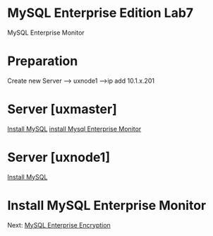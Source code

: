 # MySQL Enterprise Edition Lab7
MySQL Enterprise Monitor

# Preparation
Create new Server --> uxnode1
                    -->ip add 10.1.x.201

# Server [uxmaster]
[Install MySQL](../lab1)
[install Mysql Enterprise Monitor](../lab7#install-mysql-enterprise-monitor)
# Server [uxnode1]
[Install MySQL](../lab1) 

# Install MySQL Enterprise Monitor

Next: [ MySQL Enterprise Encryption](../lab8) 